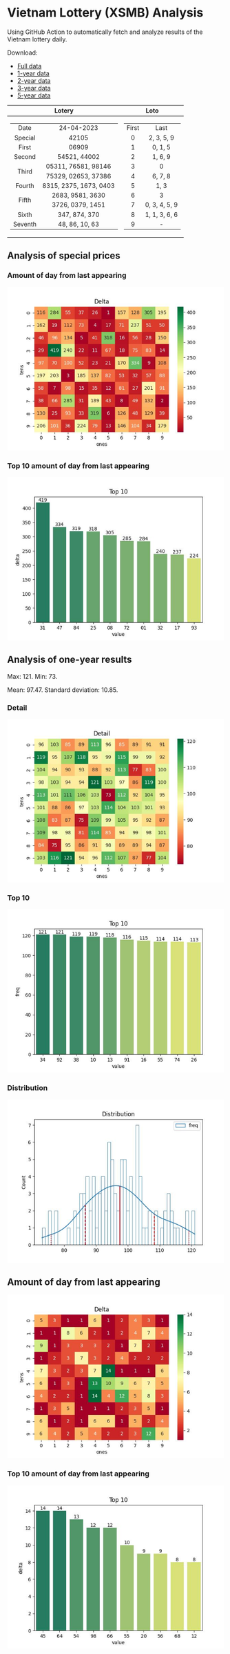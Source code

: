# Vietnam Lottery (XSMB) Analysis

Using GitHub Action to automatically fetch and analyze results of the Vietnam lottery daily.

Download:

* [Full data](https://raw.githubusercontent.com/khiemdoan/vietnam-lottery-xsmb-analysis/main/results/xsmb.csv)
* [1-year data](https://raw.githubusercontent.com/khiemdoan/vietnam-lottery-xsmb-analysis/main/results/xsmb_1_year.csv)
* [2-year data](https://raw.githubusercontent.com/khiemdoan/vietnam-lottery-xsmb-analysis/main/results/xsmb_2_year.csv)
* [3-year data](https://raw.githubusercontent.com/khiemdoan/vietnam-lottery-xsmb-analysis/main/results/xsmb_3_year.csv)
* [5-year data](https://raw.githubusercontent.com/khiemdoan/vietnam-lottery-xsmb-analysis/main/results/xsmb_5_year.csv)

| Lotery      | Loto |
| :-----------: | :-----------: |
| <table><tr><td>Date</td><td>24-04-2023</td></tr><tr><td>Special</td><td>42105</td></tr><tr><td>First</td><td>06909</td></tr><tr><td>Second</td><td>54521, 44002</td></tr><tr><td rowspan="2">Third</td><td>05311, 76581, 98146</td></tr><tr><td>75329, 02653, 37386</td></tr><tr><td>Fourth</td><td>8315, 2375, 1673, 0403</td></tr><tr><td rowspan="2">Fifth</td><td>2683, 9581, 3630</td></tr><tr><td>3726, 0379, 1451</td></tr><tr><td>Sixth</td><td>347, 874, 370</td></tr><tr><td>Seventh</td><td>48, 86, 10, 63</td></tr></table> | <table><tr><td>First</td><td>Last</td></tr><tr><td>0</td><td>2, 3, 5, 9</td></tr><tr><td>1</td><td>0, 1, 5</td></tr><tr><td>2</td><td>1, 6, 9</td></tr><tr><td>3</td><td>0</td></tr><tr><td>4</td><td>6, 7, 8</td></tr><tr><td>5</td><td>1, 3</td></tr><tr><td>6</td><td>3</td></tr><tr><td>7</td><td>0, 3, 4, 5, 9</td></tr><tr><td>8</td><td>1, 1, 3, 6, 6</td></tr><tr><td>9</td><td>-</td></tr></table> |


<h2>Analysis of special prices</h2>

<h3>Amount of day from last appearing</h3>

![Delta](images/special_delta.jpg)

<h3>Top 10 amount of day from last appearing</h3>

![Delta top 10](images/special_delta_top_10.jpg)

<h2>Analysis of one-year results</h2>

Max: 121. Min: 73.

Mean: 97.47. Standard deviation: 10.85.

<h3>Detail</h3>

![Detail](images/heatmap.jpg)

<h3>Top 10</h3>

![Top 10](images/top-10.jpg)

<h3>Distribution</h3>

![Distribution](images/distribution.jpg)

<h2>Amount of day from last appearing</h2>

![Delta](images/delta.jpg)

<h3>Top 10 amount of day from last appearing</h3>

![Delta top 10](images/delta_top_10.jpg)